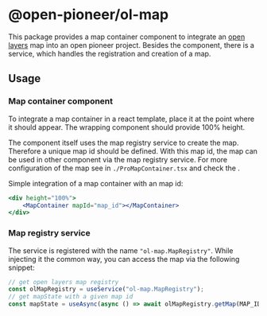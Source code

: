 # @open-pioneer/ol-map

This package provides a map container component to integrate an [open layers](https://openlayers.org/) map into an open pioneer project.
Besides the component, there is a service, which handles the registration and creation of a map.

## Usage

### Map container component

To integrate a map container in a react template, place it at the point where it should appear.
The wrapping component should provide 100% height.

The component itself uses the map registry service to create the map.
Therefore a unique map id should be defined.
With this map id, the map can be used in other component via the map registry service.
For more configuration of the map see in `./ProMapContainer.tsx` and check the .

Simple integration of a map container with an map id:

```jsx
<div height="100%">
    <MapContainer mapId="map_id"></MapContainer>
</div>
```

### Map registry service

The service is registered with the name `"ol-map.MapRegistry"`.
While injecting it the common way, you can access the map via the following snippet:

```ts
// get open layers map registry
const olMapRegistry = useService("ol-map.MapRegistry");
// get mapState with a given map id
const mapState = useAsync(async () => await olMapRegistry.getMap(MAP_ID));
```

